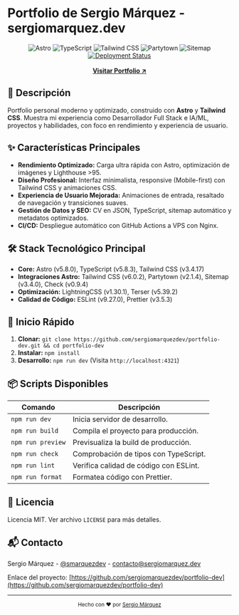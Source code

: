 # Portfolio de Sergio Márquez - sergiomarquez.dev

<div align="center">
  <img src="https://img.shields.io/badge/Astro-5.8.0-orange" alt="Astro">
  <img src="https://img.shields.io/badge/TypeScript-5.8.3-blue" alt="TypeScript">
  <img src="https://img.shields.io/badge/Tailwind_CSS-3.4.17-38B2AC" alt="Tailwind CSS">
  <img src="https://img.shields.io/badge/Partytown-2.1.4-green" alt="Partytown">
  <img src="https://img.shields.io/badge/Sitemap-3.4.0-brightgreen" alt="Sitemap">
  <a href="https://github.com/sergiomarquezdev/portfolio-dev/actions/workflows/deploy.yml">
    <img src="https://github.com/sergiomarquezdev/portfolio-dev/actions/workflows/deploy.yml/badge.svg" alt="Deployment Status">
  </a>
  <br>
  <br>
  <strong>
    <a href="https://sergiomarquez.dev" target="_blank">Visitar Portfolio ↗</a>
  </strong>
</div>

## 🎯 Descripción

Portfolio personal moderno y optimizado, construido con **Astro** y **Tailwind CSS**. Muestra mi experiencia como Desarrollador Full Stack e IA/ML, proyectos y habilidades, con foco en rendimiento y experiencia de usuario.

## ✨ Características Principales

- **Rendimiento Optimizado:** Carga ultra rápida con Astro, optimización de imágenes y Lighthouse >95.
- **Diseño Profesional:** Interfaz minimalista, responsive (Mobile-first) con Tailwind CSS y animaciones CSS.
- **Experiencia de Usuario Mejorada:** Animaciones de entrada, resaltado de navegación y transiciones suaves.
- **Gestión de Datos y SEO:** CV en JSON, TypeScript, sitemap automático y metadatos optimizados.
- **CI/CD:** Despliegue automático con GitHub Actions a VPS con Nginx.

## 🛠️ Stack Tecnológico Principal

- **Core:** Astro (v5.8.0), TypeScript (v5.8.3), Tailwind CSS (v3.4.17)
- **Integraciones Astro:** Tailwind CSS (v6.0.2), Partytown (v2.1.4), Sitemap (v3.4.0), Check (v0.9.4)
- **Optimización:** LightningCSS (v1.30.1), Terser (v5.39.2)
- **Calidad de Código:** ESLint (v9.27.0), Prettier (v3.5.3)

## 🚀 Inicio Rápido

1.  **Clonar:** `git clone https://github.com/sergiomarquezdev/portfolio-dev.git && cd portfolio-dev`
2.  **Instalar:** `npm install`
3.  **Desarrollo:** `npm run dev` (Visita `http://localhost:4321`)

## 📦 Scripts Disponibles

| Comando         | Descripción                                     |
| --------------- | ----------------------------------------------- |
| `npm run dev`   | Inicia servidor de desarrollo.                  |
| `npm run build` | Compila el proyecto para producción.            |
| `npm run preview`| Previsualiza la build de producción.           |
| `npm run check` | Comprobación de tipos con TypeScript.           |
| `npm run lint`  | Verifica calidad de código con ESLint.          |
| `npm run format`| Formatea código con Prettier.                   |

## 📝 Licencia

Licencia MIT. Ver archivo `LICENSE` para más detalles.

## 📬 Contacto

Sergio Márquez - [@smarquezdev](https://x.com/smarquezdev) - contacto@sergiomarquez.dev

Enlace del proyecto: [https://github.com/sergiomarquezdev/portfolio-dev](https://github.com/sergiomarquezdev/portfolio-dev)

---

<div align="center">
  <sub>Hecho con ❤️ por <a href="https://sergiomarquez.dev">Sergio Márquez</a></sub>
</div>
